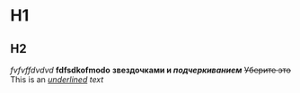 # H1
## H2
*fvfvffdvdvd*
**fdfsdkofmodo**
**звездочками и _подчеркиванием_**
~~Уберите это~~
This is an *<ins>underlined</ins> text*
